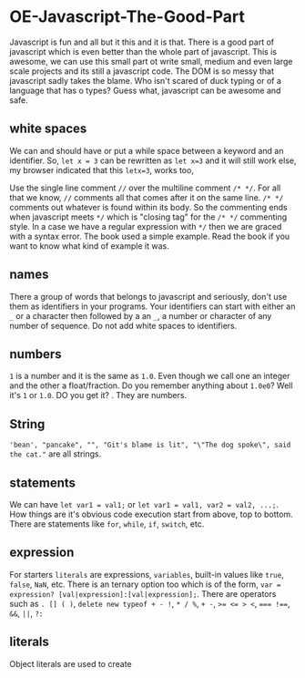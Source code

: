 # OE-Javascript-The-Good-Part

Javascript is fun and all but it this and it is that. There is a good part of javascript which is even better than the whole part of javascript. This is awesome, we can use this small part ot write small, medium and even large scale projects and its still a javascript code. The DOM is so messy that javascript sadly takes the blame. Who isn't scared of duck typing or of a language that has o types? Guess what, javascript can be awesome and safe.

## white spaces

We can and should have or put a while space between a keyword and an identifier. So, `let x = 3` can be rewritten as `let x=3` and it will still work else, my browser indicated that this `letx=3`, works too,

Use the single line comment `//` over the multiline comment `/* */`. For all that we know, `//` comments all that comes after it on the same line. `/* */` comments out whatever is found within its body. So the commenting ends when javascript meets `*/` which is "closing tag" for the `/* */` commenting style. In a case we have a regular expression with `*/` then we are graced with a syntax error. The book used a simple example. Read the book if you want to know what kind of example it was.

## names

There a group of words that belongs to javascript and seriously, don't use them as identifiers in your programs. Your identifiers can start with either an `_` or a character then followed by a an `_`, a number or character of any number of sequence. Do not add white spaces to identifiers.

## numbers

`1` is a number and it is the same as `1.0`. Even though we call one an integer and the other a float/fraction. Do you remember anything about `1.0e0`? Well it's `1` or `1.0`. DO you get it? . They are numbers.

## String

`'bean', "pancake", "", "Git's blame is lit", "\"The dog spoke\", said the cat."` are all strings.

## statements

We can have `let var1 = val1;` or `let var1 = val1, var2 = val2, ...;`. How things are it's obvious code execution start from above, top to bottom. There are statements like `for`, `while`, `if`, `switch`, etc.

## expression

For starters `literals` are expressions, `variables`, built-in values like `true`, `false`, `NaN`, etc. There is an ternary option too which is of the form, `var = expression? [val|expression]:[val|expression];`. There are operators such as `. [] ( )`, `delete new typeof + - !`, `* / %`, `+ -`, `>= <= > <`, `=== !==`, `&&`, `||`, `?:`

## literals
Object literals are used to create 
